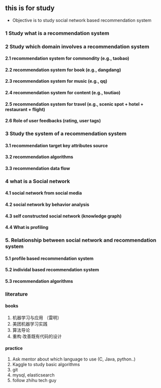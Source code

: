 ## this is for study  ##

* Objective is to study social network based recommendation system


### 1 Study what is a recommendation system
### 2 Study which domain involves a recommendation system
#### 2.1 recommendation system for commondity (e.g., taobao)
#### 2.2 recommendation system for book (e.g., dangdang)
#### 2.3 recommendation system for music (e.g., qq)
#### 2.4 recommendation system for content (e.g., toutiao)
#### 2.5 recommendation system for travel (e.g., scenic spot + hotel + restaurant + flight)
#### 2.6 Role of user feedbacks (rating, user tags)

### 3 Study the system of a recommendation system
#### 3.1 recommendation target key attributes source
#### 3.2 recommendation algorithms
#### 3.3 recommendation data flow

### 4 what is a Social network
#### 4.1 social network from social media
#### 4.2 social network by behavior analysis
#### 4.3 self constructed social network (knowledge graph)
#### 4.4 What is profiling

### 5. Relationship between social network and recommendation system
#### 5.1 profile based recommendation system
#### 5.2 individal based recommendation system
#### 5.3 recommendation algorithms



### literature

#### books

1. 机器学习与应用 （雷明）
2. 美团机器学习实践
3. 算法导论
4. 重构 改善既有代码的设计


#### practice 

1. Ask mentor about which language to use (C, Java, python..)
2. Kaggle to study basic algorithms 
3. git 
4. mysql, elasticsearch 
5. follow zhihu tech guy












